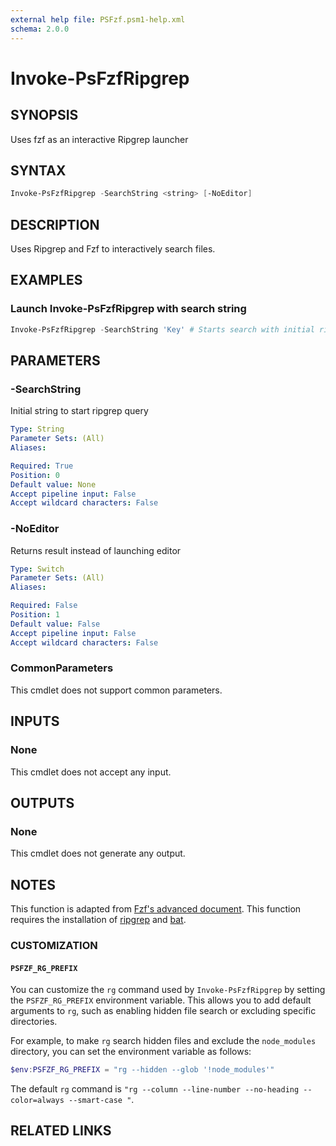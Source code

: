 ```yaml
---
external help file: PSFzf.psm1-help.xml
schema: 2.0.0
---
```


# Invoke-PsFzfRipgrep
## SYNOPSIS
Uses fzf as an interactive Ripgrep launcher 
## SYNTAX

```PowerShell
Invoke-PsFzfRipgrep -SearchString <string> [-NoEditor]
```

## DESCRIPTION
Uses Ripgrep and Fzf to interactively search files.
## EXAMPLES

### Launch Invoke-PsFzfRipgrep with search string

```PowerShell
Invoke-PsFzfRipgrep -SearchString 'Key' # Starts search with initial ripgrep query of the string 'Key'
```

## PARAMETERS
### -SearchString
Initial string to start ripgrep query

```yaml
Type: String
Parameter Sets: (All)
Aliases:

Required: True
Position: 0
Default value: None
Accept pipeline input: False
Accept wildcard characters: False
```
### -NoEditor
Returns result instead of launching editor

```yaml
Type: Switch
Parameter Sets: (All)
Aliases:

Required: False
Position: 1
Default value: False
Accept pipeline input: False
Accept wildcard characters: False
```

### CommonParameters
This cmdlet does not support common parameters.
## INPUTS

### None 
This cmdlet does not accept any input.
## OUTPUTS

### None
This cmdlet does not generate any output.
## NOTES
This function is adapted from [Fzf's advanced document](https://github.com/junegunn/fzf/blob/master/ADVANCED.md#switching-between-ripgrep-mode-and-fzf-mode).
This function requires the installation of [ripgrep](https://github.com/BurntSushi/ripgrep) and [bat](https://github.com/sharkdp/bat).

### CUSTOMIZATION
#### `PSFZF_RG_PREFIX`
You can customize the `rg` command used by `Invoke-PsFzfRipgrep` by setting the `PSFZF_RG_PREFIX` environment variable. This allows you to add default arguments to `rg`, such as enabling hidden file search or excluding specific directories.

For example, to make `rg` search hidden files and exclude the `node_modules` directory, you can set the environment variable as follows:

```powershell
$env:PSFZF_RG_PREFIX = "rg --hidden --glob '!node_modules'"
```
The default `rg` command is `"rg --column --line-number --no-heading --color=always --smart-case "`.

## RELATED LINKS

